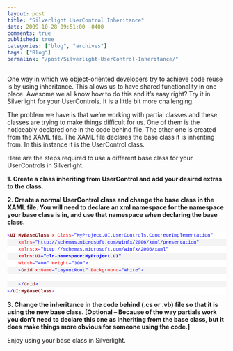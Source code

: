 ```yaml
---
layout: post
title: "Silverlight UserControl Inheritance"
date: 2009-10-28 09:51:00 -0400
comments: true
published: true
categories: ["blog", "archives"]
tags: ["Blog"]
permalink: "/post/Silverlight-UserControl-Inheritance/"
---
```

<!-- more -->

<p>One way in which we object-oriented developers try to achieve code reuse is by using inheritance. This allows us to have shared functionality in one place. Awesome we all know how to do this and it&rsquo;s easy right? Try it in Silverlight for your UserControls. It is a little bit more challenging.</p>
<p>The problem we have is that we&rsquo;re working with partial classes and these classes are trying to make things difficult for us. One of them is the noticeably declared one in the code behind file. The other one is created from the XAML file. The XAML file declares the base class it is inheriting from. In this instance it is the UserControl class.</p>
<p>Here are the steps required to use a different base class for your UserControls in Silverlight.</p>
<p><strong>1. Create a class inheriting from UserControl and add your desired extras to the class.</strong></p>
<p><strong>2. Create a normal UserControl class and change the base class in the XAML file. You will need to declare an xml namespace for the namespace your base class is in, and use that namespace when declaring the base class.</strong></p>
<div id="codeSnippetWrapper">
<div id="codeSnippet" style="text-align: left; line-height: 12pt; background-color: #f4f4f4; width: 100%; font-family: 'Courier New', courier, monospace; direction: ltr; color: black; font-size: 8pt; overflow: visible; border-style: none; padding: 0px;">
<pre style="text-align: left; line-height: 12pt; background-color: white; margin: 0em; width: 100%; font-family: 'Courier New', courier, monospace; direction: ltr; color: black; font-size: 8pt; overflow: visible; border-style: none; padding: 0px;"><span style="color: #0000ff">&lt;</span><span style="color: #800000"><strong>UI:MyBaseClass</strong></span> <span style="color: #ff0000">x:Class</span><span style="color: #0000ff">="MyProject.UI.UserControls.ConcreteImplementation"</span></pre>
<!--CRLF-->
<pre style="text-align: left; line-height: 12pt; background-color: #f4f4f4; margin: 0em; width: 100%; font-family: 'Courier New', courier, monospace; direction: ltr; color: black; font-size: 8pt; overflow: visible; border-style: none; padding: 0px;">    <span style="color: #ff0000">xmlns</span><span style="color: #0000ff">="http://schemas.microsoft.com/winfx/2006/xaml/presentation"</span> </pre>
<!--CRLF-->
<pre style="text-align: left; line-height: 12pt; background-color: white; margin: 0em; width: 100%; font-family: 'Courier New', courier, monospace; direction: ltr; color: black; font-size: 8pt; overflow: visible; border-style: none; padding: 0px;">    <span style="color: #ff0000">xmlns:x</span><span style="color: #0000ff">="http://schemas.microsoft.com/winfx/2006/xaml"</span> </pre>
<!--CRLF-->
<pre style="text-align: left; line-height: 12pt; background-color: #f4f4f4; margin: 0em; width: 100%; font-family: 'Courier New', courier, monospace; direction: ltr; color: black; font-size: 8pt; overflow: visible; border-style: none; padding: 0px;"><strong>    <span style="color: #ff0000">xmlns:UI</span><span style="color: #0000ff">="clr-namespace:MyProject.UI"</span> </strong></pre>
<!--CRLF-->
<pre style="text-align: left; line-height: 12pt; background-color: white; margin: 0em; width: 100%; font-family: 'Courier New', courier, monospace; direction: ltr; color: black; font-size: 8pt; overflow: visible; border-style: none; padding: 0px;">    <span style="color: #ff0000">Width</span><span style="color: #0000ff">="400"</span> <span style="color: #ff0000">Height</span><span style="color: #0000ff">="300"</span><span style="color: #0000ff">&gt;</span></pre>
<!--CRLF-->
<pre style="text-align: left; line-height: 12pt; background-color: #f4f4f4; margin: 0em; width: 100%; font-family: 'Courier New', courier, monospace; direction: ltr; color: black; font-size: 8pt; overflow: visible; border-style: none; padding: 0px;">    <span style="color: #0000ff">&lt;</span><span style="color: #800000">Grid</span> <span style="color: #ff0000">x:Name</span><span style="color: #0000ff">="LayoutRoot"</span> <span style="color: #ff0000">Background</span><span style="color: #0000ff">="White"</span><span style="color: #0000ff">&gt;</span></pre>
<!--CRLF-->
<pre style="text-align: left; line-height: 12pt; background-color: white; margin: 0em; width: 100%; font-family: 'Courier New', courier, monospace; direction: ltr; color: black; font-size: 8pt; overflow: visible; border-style: none; padding: 0px;">&nbsp;</pre>
<!--CRLF-->
<pre style="text-align: left; line-height: 12pt; background-color: #f4f4f4; margin: 0em; width: 100%; font-family: 'Courier New', courier, monospace; direction: ltr; color: black; font-size: 8pt; overflow: visible; border-style: none; padding: 0px;">    <span style="color: #0000ff">&lt;/</span><span style="color: #800000">Grid</span><span style="color: #0000ff">&gt;</span></pre>
<!--CRLF-->
<pre style="text-align: left; line-height: 12pt; background-color: white; margin: 0em; width: 100%; font-family: 'Courier New', courier, monospace; direction: ltr; color: black; font-size: 8pt; overflow: visible; border-style: none; padding: 0px;"><span style="color: #0000ff">&lt;/</span><span style="color: #800000"><strong>UI:MyBaseClass</strong></span><span style="color: #0000ff">&gt;</span></pre>
<!--CRLF--></div>
</div>
<p><strong>3. Change the inheritance in the code behind (.cs or .vb) file so that it is using the new base class. [Optional &ndash; Because of the way partials work you don&rsquo;t need to declare this one as inheriting from the base class, but it does make things more obvious for someone using the code.]</strong></p>
<p>Enjoy using your base class in Silverlight.</p>
